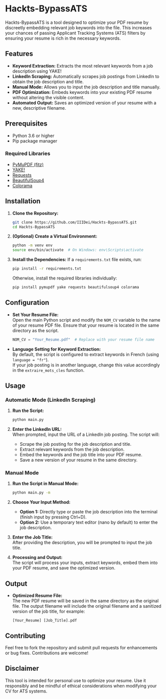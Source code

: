 # Hackts-BypassATS

Hackts-BypassATS is a tool designed to optimize your PDF resume by discreetly embedding relevant job keywords into the file. This increases your chances of passing Applicant Tracking Systems (ATS) filters by ensuring your resume is rich in the necessary keywords.

## Features

- **Keyword Extraction:** Extracts the most relevant keywords from a job description using YAKE!
- **LinkedIn Scraping:** Automatically scrapes job postings from LinkedIn to obtain the job description and title.
- **Manual Mode:** Allows you to input the job description and title manually.
- **PDF Optimization:** Embeds keywords into your existing PDF resume without altering the visible content.
- **Automated Output:** Saves an optimized version of your resume with a new, descriptive filename.

## Prerequisites

- Python 3.6 or higher
- Pip package manager

### Required Libraries

- [PyMuPDF (fitz)](https://pymupdf.readthedocs.io/)
- [YAKE!](https://github.com/LIAAD/yake)
- [Requests](https://docs.python-requests.org/)
- [BeautifulSoup4](https://www.crummy.com/software/BeautifulSoup/)
- [Colorama](https://pypi.org/project/colorama/)

## Installation

1. **Clone the Repository:**
   ```bash
   git clone https://github.com/IIIDei/Hackts-BypassATS.git
   cd Hackts-BypassATS
   ```

2. **(Optional) Create a Virtual Environment:**
   ```bash
   python -m venv env
   source env/bin/activate  # On Windows: env\Scripts\activate
   ```

3. **Install the Dependencies:**
   If a `requirements.txt` file exists, run:
   ```bash
   pip install -r requirements.txt
   ```
   Otherwise, install the required libraries individually:
   ```bash
   pip install pymupdf yake requests beautifulsoup4 colorama
   ```

## Configuration

- **Set Your Resume File:**  
  Open the main Python script and modify the `NOM_CV` variable to the name of your resume PDF file. Ensure that your resume is located in the same directory as the script.
  ```python
  NOM_CV = "Your_Resume.pdf"  # Replace with your resume file name
  ```

- **Language Setting for Keyword Extraction:**  
  By default, the script is configured to extract keywords in French (using `language = "fr"`).  
  If your job posting is in another language, change this value accordingly in the `extraire_mots_cles` function.

## Usage

### Automatic Mode (LinkedIn Scraping)

1. **Run the Script:**
   ```bash
   python main.py
   ```

2. **Enter the LinkedIn URL:**  
   When prompted, input the URL of a LinkedIn job posting. The script will:
   - Scrape the job posting for the job description and title.
   - Extract relevant keywords from the job description.
   - Embed the keywords and the job title into your PDF resume.
   - Save a new version of your resume in the same directory.

### Manual Mode

1. **Run the Script in Manual Mode:**
   ```bash
   python main.py -m
   ```

2. **Choose Your Input Method:**  
   - **Option 1:** Directly type or paste the job description into the terminal (finish input by pressing Ctrl+D).
   - **Option 2:** Use a temporary text editor (nano by default) to enter the job description.

3. **Enter the Job Title:**  
   After providing the description, you will be prompted to input the job title.

4. **Processing and Output:**  
   The script will process your inputs, extract keywords, embed them into your PDF resume, and save the optimized version.

## Output

- **Optimized Resume File:**  
  The new PDF resume will be saved in the same directory as the original file. The output filename will include the original filename and a sanitized version of the job title, for example:
  ```
  [Your_Resume] [Job_Title].pdf
  ```

## Contributing

Feel free to fork the repository and submit pull requests for enhancements or bug fixes. Contributions are welcome!

## Disclaimer

This tool is intended for personal use to optimize your resume. Use it responsibly and be mindful of ethical considerations when modifying your CV for ATS systems.

